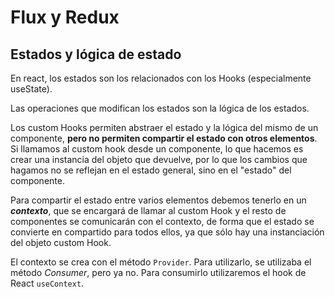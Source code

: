 # Flux y Redux

## Estados y lógica de estado

En react, los estados son los relacionados con los Hooks (especialmente useState).

Las operaciones que modifican los estados son la lógica de los estados.

Los custom Hooks permiten abstraer el estado y la lógica del mismo de un componente, **pero no permiten compartir el estado con otros elementos**. Si llamamos al custom hook desde un componente, lo que hacemos es crear una instancia del objeto que devuelve, por lo que los cambios que hagamos no se reflejan en el estado general, sino en el "estado" del componente.

Para compartir el estado entre varios elementos debemos tenerlo en un **_contexto_**, que se encargará de llamar al custom Hook y el resto de componentes se comunicarán con el contexto, de forma que el estado se convierte en compartido para todos ellos, ya que sólo hay una instanciación del objeto custom Hook.

El contexto se crea con el método `Provider`. Para utilizarlo, se utilizaba el método _Consumer_, pero ya no. Para consumirlo utilizaremos el hook de React `useContext`.
